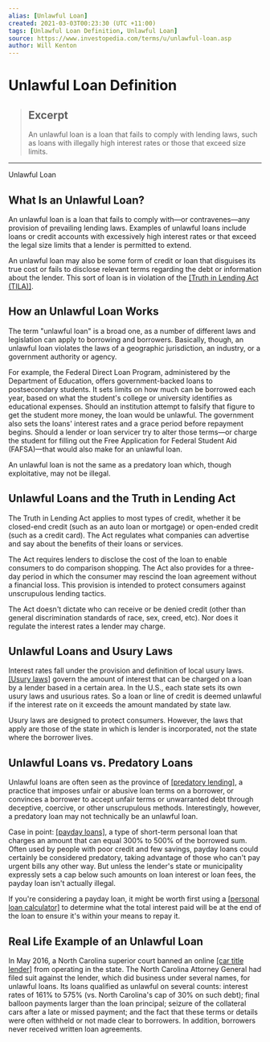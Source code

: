 ```yaml
---
alias: [Unlawful Loan]
created: 2021-03-03T00:23:30 (UTC +11:00)
tags: [Unlawful Loan Definition, Unlawful Loan]
source: https://www.investopedia.com/terms/u/unlawful-loan.asp
author: Will Kenton
---
```


# Unlawful Loan Definition

> ## Excerpt
> An unlawful loan is a loan that fails to comply with lending laws, such as loans with illegally high interest rates or those that exceed size limits.

---

Unlawful Loan
## What Is an Unlawful Loan?

An unlawful loan is a loan that fails to comply with—or contravenes—any provision of prevailing lending laws. Examples of unlawful loans include loans or credit accounts with excessively high interest rates or that exceed the legal size limits that a lender is permitted to extend.

An unlawful loan may also be some form of credit or loan that disguises its true cost or fails to disclose relevant terms regarding the debt or information about the lender. This sort of loan is in violation of the [[Truth in Lending Act (TILA)]](https://www.investopedia.com/terms/t/tila.asp).

## How an Unlawful Loan Works

The term "unlawful loan" is a broad one, as a number of different laws and legislation can apply to borrowing and borrowers. Basically, though, an unlawful loan violates the laws of a geographic jurisdiction, an industry, or a government authority or agency.

For example, the Federal Direct Loan Program, administered by the Department of Education, offers government-backed loans to postsecondary students. It sets limits on how much can be borrowed each year, based on what the student's college or university identifies as educational expenses. Should an institution attempt to falsify that figure to get the student more money, the loan would be unlawful. The government also sets the loans' interest rates and a grace period before repayment begins. Should a lender or loan servicer try to alter those terms—or charge the student for filling out the Free Application for Federal Student Aid (FAFSA)—that would also make for an unlawful loan.

An unlawful loan is not the same as a predatory loan which, though exploitative, may not be illegal.

## Unlawful Loans and the Truth in Lending Act

The Truth in Lending Act applies to most types of credit, whether it be closed-end credit (such as an auto loan or mortgage) or open-ended credit (such as a credit card). The Act regulates what companies can advertise and say about the benefits of their loans or services.

The Act requires lenders to disclose the cost of the loan to enable consumers to do comparison shopping. The Act also provides for a three-day period in which the consumer may rescind the loan agreement without a financial loss. This provision is intended to protect consumers against unscrupulous lending tactics.

The Act doesn't dictate who can receive or be denied credit (other than general discrimination standards of race, sex, creed, etc). Nor does it regulate the interest rates a lender may charge.

## Unlawful Loans and Usury Laws

Interest rates fall under the provision and definition of local usury laws. [[Usury laws]](https://www.investopedia.com/terms/u/usury-laws.asp) govern the amount of interest that can be charged on a loan by a lender based in a certain area. In the U.S., each state sets its own usury laws and usurious rates. So a loan or line of credit is deemed unlawful if the interest rate on it exceeds the amount mandated by state law.

Usury laws are designed to protect consumers. However, the laws that apply are those of the state in which is lender is incorporated, not the state where the borrower lives.

## Unlawful Loans vs. Predatory Loans

Unlawful loans are often seen as the province of [[predatory lending]](https://www.investopedia.com/terms/p/predatory_lending.asp), a practice that imposes unfair or abusive loan terms on a borrower, or convinces a borrower to accept unfair terms or unwarranted debt through deceptive, coercive, or other unscrupulous methods. Interestingly, however, a predatory loan may not technically be an unlawful loan.

Case in point: [[payday loans]](https://www.investopedia.com/terms/p/payday-loans.asp), a type of short-term personal loan that charges an amount that can equal 300% to 500% of the borrowed sum. Often used by people with poor credit and few savings, payday loans could certainly be considered predatory, taking advantage of those who can't pay urgent bills any other way. But unless the lender's state or municipality expressly sets a cap below such amounts on loan interest or loan fees, the payday loan isn't actually illegal.

If you're considering a payday loan, it might be worth first using a [[personal loan calculator]](https://www.investopedia.com/personal-loan-calculator-5082130) to determine what the total interest paid will be at the end of the loan to ensure it's within your means to repay it.

## Real Life Example of an Unlawful Loan

In May 2016, a North Carolina superior court banned an online [[car title lender]](https://www.investopedia.com/terms/c/car-title-loan.asp) from operating in the state. The North Carolina Attorney General had filed suit against the lender, which did business under several names, for unlawful loans. Its loans qualified as unlawful on several counts: interest rates of 161% to 575% (vs. North Carolina's cap of 30% on such debt); final balloon payments larger than the loan principal; seizure of the collateral cars after a late or missed payment; and the fact that these terms or details were often withheld or not made clear to borrowers. In addition, borrowers never received written loan agreements.
